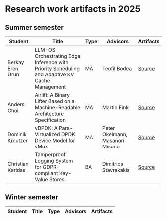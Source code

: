 # Research work artifacts in 2025

## Summer semester

| Student                           | Title                                                                                     | Type | Advisors                                 | Artifacts                                                     |
| --------------------------------- | ----------------------------------------------------------------------------------------- | ---- | ---------------------------------------- | ------------------------------------------------------------- |
| Berkay Eren Ürün                  | LLM-OS: Orchestrating Edge Inference with Priority Scheduling and Adaptive KV Cache Management | MA | Teofil Bodea                          | [Source](/archive/2025/summer/msc_berkay_eren_ueruen)
| Anders Choi                  | Airlift: A Binary Lifter Based on a Machine-Readable Architecture Specification | MA | Martin Fink                          | [Source](/archive/2025/summer/msc_choi)
| Dominik Kreutzer                  | vDPDK: A Para-Virtualized DPDK Device Model for vMux                                      | MA   | Peter Okelmann, Masanori Misono          | [Source](/archive/2025/summer/msc_kreutzer)                   |
| Christian Karidas | Tamperproof Logging System for GDPR-compliant Key-Value Stores | BA | Dimitrios Stavrakakis | [Source](/archive/2025/summer/bsc_karidas/) |

## Winter semester

| Student                           | Title                                                                                     | Type | Advisors                                 | Artifacts                                                     |
| --------------------------------- | ----------------------------------------------------------------------------------------- | ---- | ---------------------------------------- | ------------------------------------------------------------- |
